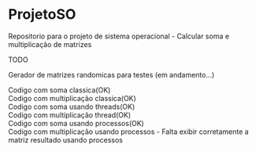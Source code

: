 # ProjetoSO
Repositorio para o projeto de sistema operacional - Calcular soma e multiplicação de matrizes


TODO

Gerador de matrizes randomicas para testes (em andamento...)

Codigo com soma classica(OK)<br />
Codigo com multiplicação classica(OK)<br /> 
Codigo com soma usando threads(OK)<br />
Codigo com multiplicação thread(OK)<br />
Codigo com soma usando processos(OK)<br />
Codigo com multiplicação usando processos - Falta exibir corretamente a matriz resultado usando processos

